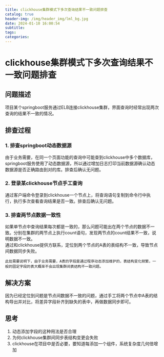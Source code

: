 ```yaml
---
title: clickhouse集群模式下多次查询结果不一致问题排查
catalog: true
header-img: /img/header_img/lml_bg.jpg
date: 2024-01-10 16:00:54
subtitle:
tags:
categories:
---
```

# clickhouse集群模式下多次查询结果不一致问题排查
## 问题描述
项目某个springboot服务通过ELB连接clickhouse集群，界面查询时经常出现两次查询的结果不一致的情况。
## 排查过程
### 1. 排查springboot动态数据源
由于业务需要，在同一个页面功能的查询中可能查到clickhouse中多个数据库，springboot服务使用了动态数据源，所以通过增加日志打印当前数据源确认动态数据源是否正确路由到对的库。排查后确认无问题。
### 2. 登录某clickhouse节点手工查询
通过客户端命令登录到clickhouse一个节点上，将查询语句复制到命令行中执行，执行多次查看查询结果是否一致。排查后确认无问题。
### 3. 排查两节点数据一致性
如果单节点中查询结果每次都是一致的，那么问题可能出在两个节点的数据不一致。分别在集群的两节点上执行count语句，发现两节点的count结果不一致，说明数据不一致。  
通过和clickhouse提供方联系，定位到两个节点的A表的表结构不一致，导致节点间数据同步失败。  

    此处需要说明下，由于业务需要，A表的字段是通过程序动态添加维护的，表结构变化频繁，一般的固定字段的表大概率不会出现集群间表结构不一致问题。
## 解决方案
因为已经定位到问题是节点间数据不一致的问题，通过手工将两个节点中A表的结构导出并对比，将差异字段补齐到缺失的表中，再做数据同步即可。

## 思考
1. 动态添加字段的这种用法是否合理
2. 为何clickhouse集群间同步表结构变更会失败
3. clickhouse在项目中是否必要，要知道每添加一个组件，系统复杂度几何倍增加

